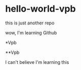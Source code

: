 # hello-world-vpb
this is just another repo

wow, I'm learning Github


*Vpb

**Vpb


I can't believe I'm learning this
